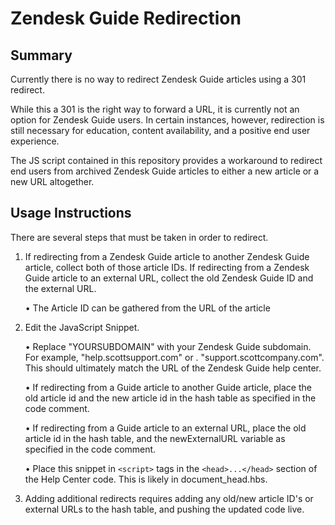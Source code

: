 # Zendesk Guide Redirection

## Summary
Currently there is no way to redirect Zendesk Guide articles using a 301 redirect. 

While this a 301 is the right way to forward a URL, it is currently not an option for Zendesk Guide users. In certain instances, however, redirection is still necessary for education, content availability, and a positive end user experience.

The JS script contained in this repository provides a workaround to redirect end users from archived Zendesk Guide articles to either a new article or a new URL altogether.

## Usage Instructions
There are several steps that must be taken in order to redirect.
 
 1. If redirecting from a Zendesk Guide article to another Zendesk Guide article, collect both of those article IDs. If redirecting from a Zendesk Guide article to an external URL, collect the old Zendesk Guide ID and the external URL.
 
     • The Article ID can be gathered from the URL of the article
 
 2. Edit the JavaScript Snippet. 
 
     • Replace "YOURSUBDOMAIN" with your Zendesk Guide subdomain. For example, "help.scottsupport.com" or .    "support.scottcompany.com". This should ultimately match the URL of the Zendesk Guide help center.
     
     • If redirecting from a Guide article to another Guide article, place the old article id and the new article id in the hash table as specified in the code comment.
     
     • If redirecting from a Guide article to an external URL, place the old article id in the hash table, and the newExternalURL variable as specified in the code comment.
     
     • Place this snippet in `<script>` tags in the `<head>...</head>` section of the Help Center code. This is likely in document_head.hbs.
     
3. Adding additional redirects requires adding any old/new article ID's or external URLs to the hash table, and pushing the updated code live. 
 
 
 
